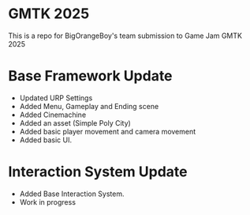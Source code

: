# GMTK 2025
This is a repo for BigOrangeBoy's team submission to Game Jam GMTK 2025


# Base Framework Update
- Updated URP Settings
- Added Menu, Gameplay and Ending scene
- Added Cinemachine
- Added an asset (Simple Poly City)
- Added basic player movement and camera movement
- Added basic UI.

# Interaction System Update
- Added Base Interaction System.
- Work in progress